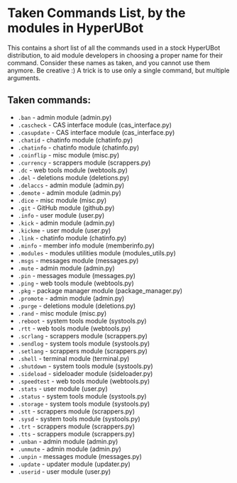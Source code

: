 # Taken Commands List, by the modules in HyperUBot

This contains a short list of all the commands used in a stock HyperUBot distribution, to aid module developers in choosing a proper name for their command. Consider these names as taken, and you cannot use them anymore. Be creative :) A trick is to use only a single command, but multiple arguments.

## Taken commands:

- `.ban` - admin module (admin.py)
- `.cascheck` - CAS interface module (cas_interface.py)
- `.casupdate` - CAS interface module (cas_interface.py)
- `.chatid` - chatinfo module (chatinfo.py)
- `.chatinfo` - chatinfo module (chatinfo.py)
- `.coinflip` - misc module (misc.py)
- `.currency` - scrappers module (scrappers.py)
- `.dc` - web tools module (webtools.py)
- `.del` - deletions module (deletions.py)
- `.delaccs` - admin module (admin.py)
- `.demote` - admin module (admin.py)
- `.dice` - misc module (misc.py)
- `.git` - GitHub module (github.py)
- `.info` - user module (user.py)
- `.kick` - admin module (admin.py)
- `.kickme` - user module (user.py)
- `.link` - chatinfo module (chatinfo.py)
- `.minfo` - member info module (memberinfo.py)
- `.modules` - modules utilities module (modules_utils.py)
- `.msgs` - messages module (messages.py)
- `.mute` - admin module (admin.py)
- `.pin` - messages module (messages.py)
- `.ping` - web tools module (webtools.py)
- `.pkg` - package manager module (package_manager.py)
- `.promote` - admin module (admin.py)
- `.purge` - deletions module (deletions.py)
- `.rand` - misc module (misc.py)
- `.reboot` - system tools module (systools.py)
- `.rtt` - web tools module (webtools.py)
- `.scrlang` - scrappers module (scrappers.py)
- `.sendlog` - system tools module (systools.py)
- `.setlang` - scrappers module (scrappers.py)
- `.shell` - terminal module (terminal.py)
- `.shutdown` - system tools module (systools.py)
- `.sideload` - sideloader module (sideloader.py)
- `.speedtest` - web tools module (webtools.py)
- `.stats` - user module (user.py)
- `.status` - system tools module (systools.py)
- `.storage` - system tools module (systools.py)
- `.stt` - scrappers module (scrappers.py)
- `.sysd` - system tools module (systools.py)
- `.trt` - scrappers module (scrappers.py)
- `.tts` - scrappers module (scrappers.py)
- `.unban` - admin module (admin.py)
- `.unmute` - admin module (admin.py)
- `.unpin` - messages module (messages.py)
- `.update` - updater module (updater.py)
- `.userid` - user module (user.py)
